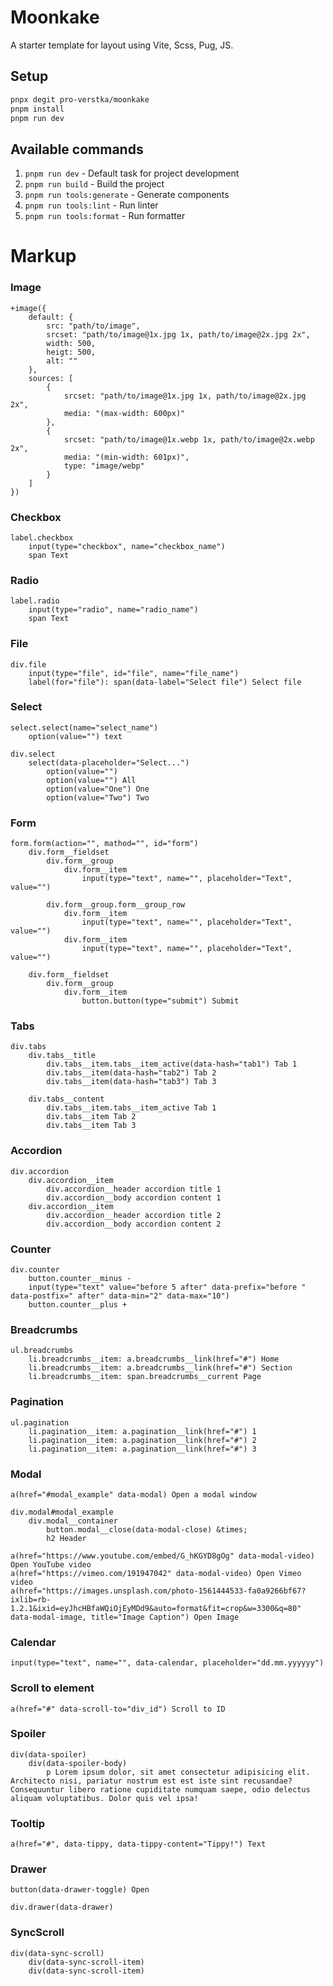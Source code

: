 # Moonkake

A starter template for layout using Vite, Scss, Pug, JS.

## Setup

```sh
pnpx degit pro-verstka/moonkake
pnpm install
pnpm run dev
```

## Available commands
1. `pnpm run dev` - Default task for project development
2. `pnpm run build` - Build the project
3. `pnpm run tools:generate` - Generate components
4. `pnpm run tools:lint` - Run linter
5. `pnpm run tools:format` - Run formatter

# Markup

### Image

```pug
+image({
	default: {
		src: "path/to/image",
		srcset: "path/to/image@1x.jpg 1x, path/to/image@2x.jpg 2x",
		width: 500,
		heigt: 500,
		alt: ""
	},
	sources: [
		{
			srcset: "path/to/image@1x.jpg 1x, path/to/image@2x.jpg 2x",
			media: "(max-width: 600px)"
		},
		{
			srcset: "path/to/image@1x.webp 1x, path/to/image@2x.webp 2x",
			media: "(min-width: 601px)",
			type: "image/webp"
		}
	]
})
```

### Checkbox

```pug
label.checkbox
	input(type="checkbox", name="checkbox_name")
	span Text
```

### Radio

```pug
label.radio
	input(type="radio", name="radio_name")
	span Text
```

### File

```pug
div.file
	input(type="file", id="file", name="file_name")
	label(for="file"): span(data-label="Select file") Select file
```

### Select

```pug
select.select(name="select_name")
	option(value="") text

div.select
	select(data-placeholder="Select...")
		option(value="")
		option(value="") All
		option(value="One") One
		option(value="Two") Two
```

### Form

```pug
form.form(action="", mathod="", id="form")
	div.form__fieldset
		div.form__group
			div.form__item
				input(type="text", name="", placeholder="Text", value="")

		div.form__group.form__group_row
			div.form__item
				input(type="text", name="", placeholder="Text", value="")
			div.form__item
				input(type="text", name="", placeholder="Text", value="")

	div.form__fieldset
		div.form__group
			div.form__item
				button.button(type="submit") Submit
```

### Tabs

```pug
div.tabs
	div.tabs__title
		div.tabs__item.tabs__item_active(data-hash="tab1") Tab 1
		div.tabs__item(data-hash="tab2") Tab 2
		div.tabs__item(data-hash="tab3") Tab 3

	div.tabs__content
		div.tabs__item.tabs__item_active Tab 1
		div.tabs__item Tab 2
		div.tabs__item Tab 3
```

### Accordion

```pug
div.accordion
	div.accordion__item
		div.accordion__header accordion title 1
		div.accordion__body accordion content 1
	div.accordion__item
		div.accordion__header accordion title 2
		div.accordion__body accordion content 2
```

### Counter

```pug
div.counter
	button.counter__minus -
	input(type="text" value="before 5 after" data-prefix="before " data-postfix=" after" data-min="2" data-max="10")
	button.counter__plus +
```

### Breadcrumbs

```pug
ul.breadcrumbs
	li.breadcrumbs__item: a.breadcrumbs__link(href="#") Home
	li.breadcrumbs__item: a.breadcrumbs__link(href="#") Section
	li.breadcrumbs__item: span.breadcrumbs__current Page
```

### Pagination

```pug
ul.pagination
	li.pagination__item: a.pagination__link(href="#") 1
	li.pagination__item: a.pagination__link(href="#") 2
	li.pagination__item: a.pagination__link(href="#") 3
```

### Modal

```pug
a(href="#modal_example" data-modal) Open a modal window

div.modal#modal_example
	div.modal__container
		button.modal__close(data-modal-close) &times;
		h2 Header

a(href="https://www.youtube.com/embed/G_hKGYD8gOg" data-modal-video) Open YouTube video
a(href="https://vimeo.com/191947042" data-modal-video) Open Vimeo video
a(href="https://images.unsplash.com/photo-1561444533-fa0a9266bf67?ixlib=rb-1.2.1&ixid=eyJhcHBfaWQiOjEyMDd9&auto=format&fit=crop&w=3300&q=80" data-modal-image, title="Image Caption") Open Image
```

### Calendar

```pug
input(type="text", name="", data-calendar, placeholder="dd.mm.yyyyyy")
```

### Scroll to element

```pug
a(href="#" data-scroll-to="div_id") Scroll to ID
```

### Spoiler

```pug
div(data-spoiler)
	div(data-spoiler-body)
		p Lorem ipsum dolor, sit amet consectetur adipisicing elit. Architecto nisi, pariatur nostrum est est iste sint recusandae? Consequuntur libero ratione cupiditate numquam saepe, odio delectus aliquam voluptatibus. Dolor quis vel ipsa!
```

### Tooltip

```pug
a(href="#", data-tippy, data-tippy-content="Tippy!") Text
```

### Drawer

```pug
button(data-drawer-toggle) Open

div.drawer(data-drawer)
```

### SyncScroll

```pug
div(data-sync-scroll)
	div(data-sync-scroll-item)
	div(data-sync-scroll-item)
```
